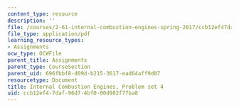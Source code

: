 ```yaml
---
content_type: resource
description: ''
file: /courses/2-61-internal-combustion-engines-spring-2017/ccb12ef47daf96d74bf000d982f77ba8_MIT2_61S17_ps4.pdf
file_type: application/pdf
learning_resource_types:
- Assignments
ocw_type: OCWFile
parent_title: Assignments
parent_type: CourseSection
parent_uid: 696fbbf8-d09d-b215-3617-ead64aff9d07
resourcetype: Document
title: Internal Combustion Engines, Problem set 4
uid: ccb12ef4-7daf-96d7-4bf0-00d982f77ba8
---
```


